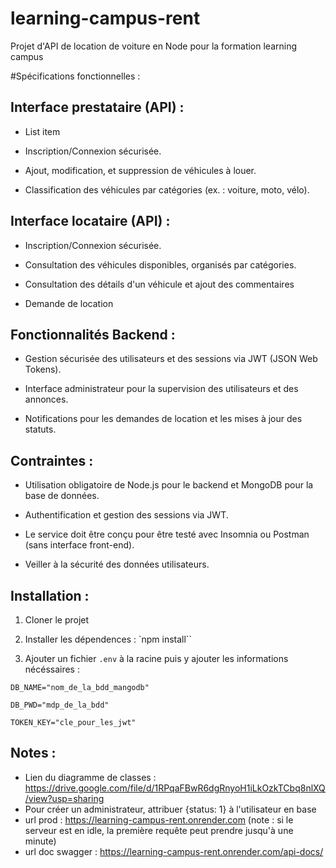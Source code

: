 
  

# learning-campus-rent

  

Projet d'API de location de voiture en Node pour la formation learning campus

  
  
  
  

#Spécifications fonctionnelles :

  
  
  

## Interface prestataire (API) :

  
  
  

- List item

  

- Inscription/Connexion sécurisée.

  

- Ajout, modification, et suppression de véhicules à louer.

  

- Classification des véhicules par catégories (ex. : voiture, moto, vélo).

  
  
  

## Interface locataire (API) :

  
  
  

- Inscription/Connexion sécurisée.

  

- Consultation des véhicules disponibles, organisés par catégories.

  

- Consultation des détails d'un véhicule et ajout des commentaires

  

- Demande de location

  
  
  

## Fonctionnalités Backend :

  
  
  

- Gestion sécurisée des utilisateurs et des sessions via JWT (JSON Web Tokens).

  

- Interface administrateur pour la supervision des utilisateurs et des annonces.

  

- Notifications pour les demandes de location et les mises à jour des statuts.

  

## Contraintes :

  

- Utilisation obligatoire de Node.js pour le backend et MongoDB pour la base de données.

  

- Authentification et gestion des sessions via JWT.

  

- Le service doit être conçu pour être testé avec Insomnia ou Postman (sans interface front-end).

  

- Veiller à la sécurité des données utilisateurs.

  

## Installation :

  

1. Cloner le projet

2. Installer les dépendences : `npm install``

3. Ajouter un fichier `.env` à la racine puis y ajouter les informations nécéssaires :
````
DB_NAME="nom_de_la_bdd_mangodb"

DB_PWD="mdp_de_la_bdd"

TOKEN_KEY="cle_pour_les_jwt"
````

## Notes :

- Lien du diagramme de classes : https://drive.google.com/file/d/1RPqaFBwR6dgRnyoH1iLkOzkTCbq8nlXQ/view?usp=sharing
- Pour créer un administrateur, attribuer {status: 1} à l'utilisateur en base
- url prod : https://learning-campus-rent.onrender.com (note : si le serveur est en idle, la première requête peut prendre jusqu'à une minute)
- url doc swagger : https://learning-campus-rent.onrender.com/api-docs/

